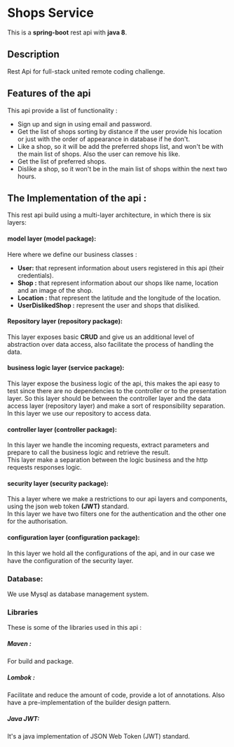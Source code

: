 # Shops Service

This is a **spring-boot** rest api with **java 8**.

## Description

Rest Api for full-stack united remote coding challenge.<br/>

## Features of the api

This api provide a list of functionality :

- Sign up and sign in using email and password.
- Get the list of shops sorting by distance if the user provide his location or just with the order of appearance in database if he don't.<br/>
- Like a shop, so it will be add the preferred shops list, and won't be with the main list of shops. Also the user can remove his like.
- Get the list of preferred shops.
- Dislike a shop, so it won't be in the main list of shops within the next two hours.

## The Implementation of the api :

This rest api build using a multi-layer architecture, in which there is six layers:

#### model layer (model package): 

Here where we define our business classes :

- **User:** that represent information about users registered in this api (their credentials).<br/>
- **Shop :** that represent information about our shops like name, location and an image of the shop.<br/>
- **Location :** that represent the latitude and the longitude of the location.<br/>
- **UserDislikedShop :** represent the user and shops that disliked.<br/>

#### Repository layer (repository package):

This layer exposes basic **CRUD** and give us an additional level of abstraction over data access, also 
facilitate the process of handling the data.

#### business logic layer (service package):

This layer expose the business logic of the api, this makes the api easy to test since there
are no dependencies to the controller or to the presentation layer. So this layer should be between 
the controller layer and the data access layer (repository layer) and make a sort of responsibility separation. <br/> 
In this layer we use our repository to access data.

#### controller layer (controller package):

In this layer we handle the incoming requests, extract parameters and prepare to call the business logic and retrieve the result.<br/>
This layer make a separation between the logic business and the http requests responses logic.

#### security layer (security package):

This a layer where we make a restrictions to our api layers and components, using the json web token **(JWT)** standard.<br/>
In this layer we have two filters one for the authentication and the other one for the authorisation. 

#### configuration layer (configuration package):

In this layer we hold all the configurations of the api, and in our case we have the configuration of the security layer.

### Database:

We use Mysql as database management system.

### Libraries

These is some of the libraries used in this api :

##### Maven : 
For build and package.

##### Lombok :
Facilitate and reduce the amount of code, provide a lot of annotations. Also have a pre-implementation of the builder design pattern.

##### Java JWT:
It's a java implementation of JSON Web Token (JWT) standard.

